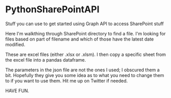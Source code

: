 # PythonSharePointAPI
Stuff you can use to get started using Graph API to access SharePoint stuff

Here I'm walkthing through SharePoint directory to find a file. I'm looking for files based on part of filename and which of those have the latest date modified. 

These are excel files (either .xlsx or .xlsm). I then copy a specific sheet from the excel file into a pandas dataframe.

The parameters in the json file are not the ones I used; I obscured them a bit. Hopefully they give you some idea as to what you need to change them to if you want to use them. Hit me up on Twitter if needed.

HAVE FUN.
